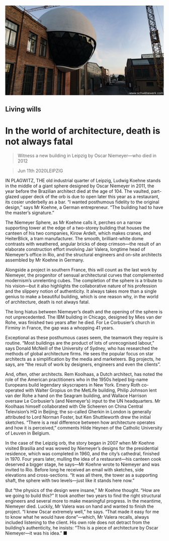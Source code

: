 ![](./images/20200613_BKP006_0.jpg)

## Living wills

# In the world of architecture, death is not always fatal

> Witness a new building in Leipzig by Oscar Niemeyer—who died in 2012

> Jun 11th 2020LEIPZIG

IN PLAGWITZ, THE old industrial quarter of Leipzig, Ludwig Koehne stands in the middle of a giant sphere designed by Oscar Niemeyer in 2011, the year before the Brazilian architect died at the age of 104. The vaulted, part-glazed upper deck of the orb is due to open later this year as a restaurant, its cosier underbelly as a bar. “I wanted posthumous fidelity to the original design,” says Mr Koehne, a German entrepreneur. “The building had to have the master’s signature.”

The Niemeyer Sphere, as Mr Koehne calls it, perches on a narrow supporting tower at the edge of a two-storey building that houses the canteen of his two companies, Kirow Ardelt, which makes cranes, and HeiterBlick, a tram manufacturer. The smooth, brilliant-white dome contrasts with weathered, angular bricks of deep crimson—the result of an elaborate construction effort involving Jair Valera, longtime head of Niemeyer’s office in Rio, and the structural engineers and on-site architects assembled by Mr Koehne in Germany.

Alongside a project in southern France, this will count as the last work by Niemeyer, the progenitor of sensual architectural curves that complemented modernism’s unrelenting cubes. The completion of the sphere is a tribute to his vision—but it also highlights the collaborative nature of his profession and the slippery notion of authenticity. It always takes more than a single genius to make a beautiful building, which is one reason why, in the world of architecture, death is not always fatal.

The long hiatus between Niemeyer’s death and the opening of the sphere is not unprecedented. The IBM building in Chicago, designed by Mies van der Rohe, was finished two years after he died. For Le Corbusier’s church in Firminy in France, the gap was a whopping 41 years.

Exceptional as these posthumous cases seem, the teamwork they require is routine. “Most buildings are the product of lots of unrecognised labour,” says Donald McNeill of the University of Sydney, who has researched the methods of global architecture firms. He sees the popular focus on star architects as a simplification by the media and marketeers. Big projects, he says, are “the result of work by designers, engineers and even the clients”.

And, often, other architects. Rem Koolhaas, a Dutch architect, has noted the role of the American practitioners who in the 1950s helped big-name Europeans build legendary skyscrapers in New York. Emery Roth co-operated with Walter Gropius on the MetLife building, Philip Johnson lent van der Rohe a hand on the Seagram building, and Wallace Harrison oversaw Le Corbusier’s (and Niemeyer’s) input to the UN headquarters. Mr Koolhaas himself collaborated with Ole Scheeren on China Central Television’s HQ in Beijing; the so-called Gherkin in London is generally attributed to Lord Norman Foster, but Ken Shuttleworth drew the initial sketches. “There is a real difference between how architecture operates and how it is perceived,” comments Hilde Heynen of the Catholic University of Leuven in Belgium.

In the case of the Leipzig orb, the story began in 2007 when Mr Koehne visited Brasilia and was wowed by Niemeyer’s designs for the presidential residence, which was completed in 1960, and the city’s cathedral, finished in 1970. Four years later, mulling the idea of a restaurant—his canteen cook deserved a bigger stage, he says—Mr Koehne wrote to Niemeyer and was invited to Rio. Before long he received an email with sketches, side elevations and cross-sections. “It was all there, the tower as a supporting shaft, the sphere with two levels—just like it stands here now.”

But “the physics of the design were insane,” Mr Koehne thought. “How are we going to build this?” It took another two years to find the right structural engineers and several more to make meaningful progress. In the meantime, Niemeyer died. Luckily, Mr Valera was on hand and wanted to finish the project. “I knew Oscar extremely well,” he says. “That made it easy for me to know what he would have done”—which, Mr Valera recalls, always included listening to the client. His own role does not detract from the building’s authenticity, he insists: “This is a piece of architecture by Oscar Niemeyer—it was his idea.” ■